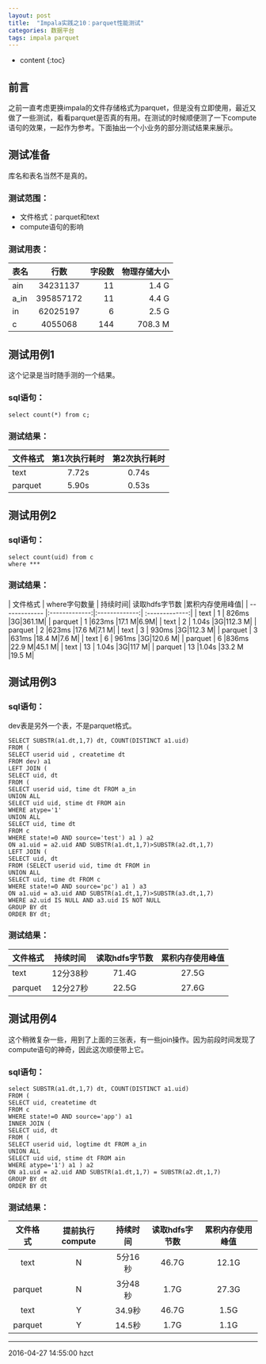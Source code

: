```yaml
---
layout: post
title:  "Impala实践之10：parquet性能测试"
categories: 数据平台
tags: impala parquet
---
```


* content
{:toc}

## 前言

之前一直考虑更换impala的文件存储格式为parquet，但是没有立即使用，最近又做了一些测试，看看parquet是否真的有用。在测试的时候顺便测了一下compute语句的效果，一起作为参考。下面抽出一个小业务的部分测试结果来展示。




## 测试准备

库名和表名当然不是真的。

### **测试范围：**
- 文件格式：parquet和text
- compute语句的影响

### **测试用表：**

| 表名        | 行数           | 字段数  | 物理存储大小 |
| ------------- |:-------------:| -----:| -----:|
| ain      | 34231137 | 11 | 1.4 G |
| a_in      | 395857172 | 11 | 4.4 G |
| in     | 62025197 | 6 | 2.5 G |
| c     | 4055068 | 144 | 708.3 M |


## 测试用例1

这个记录是当时随手测的一个结果。

### **sql语句：**

```
select count(*) from c;
```

### **测试结果：**

| 文件格式  | 第1次执行耗时   |第2次执行耗时    |
| ------------- |:-------------:|:-------------:|
| text      | 7.72s | 0.74s |
| parquet      |  5.90s | 0.53s |


## 测试用例2


### **sql语句：**

```
select count(uid) from c
where ***
```

### **测试结果：**

| 文件格式  | where字句数量   | 持续时间| 读取hdfs字节数 |累积内存使用峰值|
| ------------- |:-------------:|:-------------:| :-------------:|
| text      | 1 | 826ms |3G|361.1M|
| parquet      | 1 |623ms |17.1 M|6.9M|
| text      | 2 | 1.04s |3G|112.3 M|
| parquet      | 2 |623ms |17.6 M|7.1 M|
| text      | 3 | 930ms |3G|112.3 M|
| parquet      | 3 |631ms |18.4 M|7.6 M|
| text      | 6 | 961ms |3G|120.6 M|
| parquet      | 6 |836ms |22.9 M|45.1 M|
| text      | 13 | 1.04s |3G|117 M|
| parquet      | 13 |1.04s |33.2 M |19.5 M|

## 测试用例3

### **sql语句：**

dev表是另外一个表，不是parquet格式。

```
SELECT SUBSTR(a1.dt,1,7) dt, COUNT(DISTINCT a1.uid)
FROM (
SELECT userid uid , createtime dt
FROM dev) a1
LEFT JOIN (
SELECT uid, dt
FROM (
SELECT userid uid, time dt FROM a_in
UNION ALL
SELECT uid uid, stime dt FROM ain
WHERE atype='1'
UNION ALL
SELECT uid, time dt
FROM c
WHERE state!=0 AND source='test') a1 ) a2
ON a1.uid = a2.uid AND SUBSTR(a1.dt,1,7)>SUBSTR(a2.dt,1,7)
LEFT JOIN (
SELECT uid, dt
FROM (SELECT userid uid, time dt FROM in
UNION ALL
SELECT uid, time dt FROM c
WHERE state!=0 AND source='pc') a1 ) a3
ON a1.uid = a3.uid AND SUBSTR(a1.dt,1,7)>SUBSTR(a3.dt,1,7)
WHERE a2.uid IS NULL AND a3.uid IS NOT NULL
GROUP BY dt
ORDER BY dt;
```


### **测试结果：**

| 文件格式  | 持续时间 | 读取hdfs字节数 | 累积内存使用峰值 |
| ------------- |:-------------:| :-------------:| :-------------:|
| text      | 12分38秒 | 71.4G| 27.5G |
| parquet      |  12分27秒 | 22.5G | 27.6G |


## 测试用例4

这个稍微复杂一些，用到了上面的三张表，有一些join操作。因为前段时间发现了compute语句的神奇，因此这次顺便带上它。

### **sql语句：**

```
select SUBSTR(a1.dt,1,7) dt, COUNT(DISTINCT a1.uid)
FROM (
SELECT uid, createtime dt
FROM c
WHERE state!=0 AND source='app') a1
INNER JOIN (
SELECT uid, dt
FROM (
SELECT userid uid, logtime dt FROM a_in
UNION ALL
SELECT uid uid, stime dt FROM ain
WHERE atype='1') a1 ) a2
ON a1.uid = a2.uid AND SUBSTR(a1.dt,1,7) = SUBSTR(a2.dt,1,7)
GROUP BY dt
ORDER BY dt
```

### **测试结果：**



| 文件格式  | 提前执行compute  | 持续时间 | 读取hdfs字节数 | 累积内存使用峰值 |
|:-------------:|:-------------:|:-------------:| :-------------:| :-------------:|
| text      | N | 5分16秒 | 46.7G | 12.1G |
| parquet      | N | 3分48秒 | 1.7G| 27.3G |
| text      | Y | 34.9秒 | 46.7G | 1.5G |
| parquet      | Y | 14.5秒 | 1.7G| 1.1G |

***
2016-04-27 14:55:00 hzct
